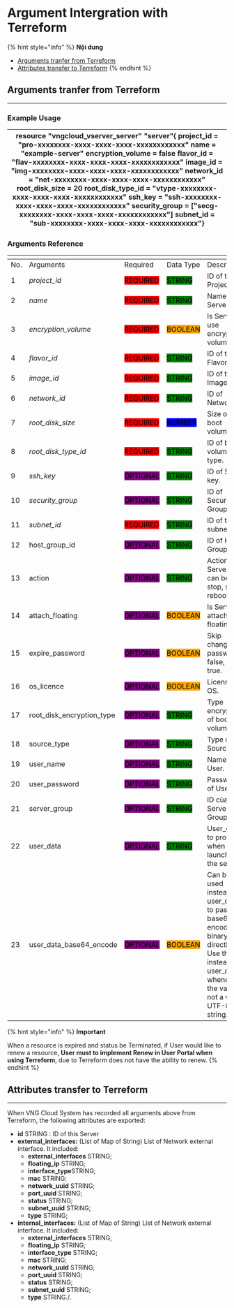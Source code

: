 # Argument Intergration with Terreform

{% hint style="info" %}
**Nội dung**

* [Arguments tranfer from Terreform](argument-intergration-with-terreform.md#argumentintergrationwithterreform-argumentstranferfromterreform)
* [Attributes transfer to Terreform](argument-intergration-with-terreform.md#argumentintergrationwithterreform-attributestransfertoterreform)
{% endhint %}

## **Arguments tranfer from Terreform** <a href="#argumentintergrationwithterreform-argumentstranferfromterreform" id="argumentintergrationwithterreform-argumentstranferfromterreform"></a>

***

### Example Usage <a href="#argumentintergrationwithterreform-exampleusage" id="argumentintergrationwithterreform-exampleusage"></a>

| resource "vngcloud\_vserver\_server" "server"{    project\_id = "pro-xxxxxxxx-xxxx-xxxx-xxxx-xxxxxxxxxxxx"    name = "example-server"    encryption\_volume = false    flavor\_id = "flav-xxxxxxxx-xxxx-xxxx-xxxx-xxxxxxxxxxxx"    image\_id = "img-xxxxxxxx-xxxx-xxxx-xxxx-xxxxxxxxxxxx"    network\_id = "net-xxxxxxxx-xxxx-xxxx-xxxx-xxxxxxxxxxxx"    root\_disk\_size = 20    root\_disk\_type\_id = "vtype-xxxxxxxx-xxxx-xxxx-xxxx-xxxxxxxxxxxx"    ssh\_key = "ssh-xxxxxxxx-xxxx-xxxx-xxxx-xxxxxxxxxxxx"    security\_group = \["secg-xxxxxxxx-xxxx-xxxx-xxxx-xxxxxxxxxxxx"]    subnet\_id = "sub-xxxxxxxx-xxxx-xxxx-xxxx-xxxxxxxxxxxx"} |
| ---------------------------------------------------------------------------------------------------------------------------------------------------------------------------------------------------------------------------------------------------------------------------------------------------------------------------------------------------------------------------------------------------------------------------------------------------------------------------------------------------------------------------------------------------------------------------------------------------------------------------------------------- |

### Arguments Reference <a href="#argumentintergrationwithterreform-argumentsreference" id="argumentintergrationwithterreform-argumentsreference"></a>

<table data-header-hidden data-full-width="true"><thead><tr><th width="74"></th><th width="175"></th><th width="118"></th><th width="117"></th><th width="131"></th><th></th></tr></thead><tbody><tr><td>No.</td><td>Arguments</td><td>Required</td><td>Data Type</td><td>Description</td><td>Example Data</td></tr><tr><td>1</td><td><em>project_id</em></td><td><mark style="background-color:red;">REQUIRED</mark></td><td><mark style="background-color:green;">STRING</mark></td><td>ID of the Project.</td><td>pro-462803f3-6858-466f-bf05-df2b33faa360</td></tr><tr><td>2</td><td><em>name</em></td><td><mark style="background-color:red;">REQUIRED</mark></td><td><mark style="background-color:green;">STRING</mark></td><td>Name of Server.</td><td>example-server-name</td></tr><tr><td>3</td><td><em>encryption_volume</em></td><td><mark style="background-color:red;">REQUIRED</mark></td><td><mark style="background-color:orange;">BOOLEAN</mark></td><td>Is Server use encryption volume?</td><td>False</td></tr><tr><td>4</td><td><em>flavor_id</em></td><td><mark style="background-color:red;">REQUIRED</mark></td><td><mark style="background-color:green;">STRING</mark></td><td>ID of the Flavor.</td><td>flav-e2028a81-cc75-47e4-8af1-9eef2f857f84</td></tr><tr><td>5</td><td><em>image_id</em></td><td><mark style="background-color:red;">REQUIRED</mark></td><td><mark style="background-color:green;">STRING</mark></td><td>ID of the Image.</td><td>img-b5bf635e-0456-4765-b493-31d5fcfc05aa</td></tr><tr><td>6</td><td><em>network_id</em></td><td><mark style="background-color:red;">REQUIRED</mark></td><td><mark style="background-color:green;">STRING</mark></td><td>ID of Network.</td><td>net-961d6867-b65a-40ac-879e-d84e4dc768e0</td></tr><tr><td>7</td><td><em>root_disk_size</em></td><td><mark style="background-color:red;">REQUIRED</mark></td><td><mark style="background-color:blue;">NUMBER</mark></td><td>Size of boot volume.</td><td>20</td></tr><tr><td>8</td><td><em>root_disk_type_id</em></td><td><mark style="background-color:red;">REQUIRED</mark></td><td><mark style="background-color:green;">STRING</mark></td><td>ID of boot volume type.</td><td>vtype-61c3fc5b-f4e9-45b4-8957-8aa7b6029018</td></tr><tr><td>9</td><td><em>ssh_key</em></td><td><mark style="background-color:purple;">OPTIONAL</mark></td><td><mark style="background-color:green;">STRING</mark></td><td>ID of SSH key.</td><td>ssh-7bd70c56-1f05-4989-a0f0-cc3496b62001</td></tr><tr><td>10</td><td><em>security_group</em></td><td><mark style="background-color:purple;">OPTIONAL</mark></td><td><mark style="background-color:green;">STRING</mark></td><td>ID of Security Group.</td><td>secg-3b12a078-b862-43b5-a56b-d7fc4429e535</td></tr><tr><td>11</td><td><em>subnet_id</em></td><td><mark style="background-color:red;">REQUIRED</mark></td><td><mark style="background-color:green;">STRING</mark></td><td>ID of the subnet.</td><td>sub-c1ebba8f-baa8-434c-beb7-2916199bb812</td></tr><tr><td>12</td><td>host_group_id</td><td><mark style="background-color:purple;">OPTIONAL</mark></td><td><mark style="background-color:green;">STRING</mark></td><td>ID of Host Group.</td><td>/</td></tr><tr><td>13</td><td>action</td><td><mark style="background-color:purple;">OPTIONAL</mark></td><td><mark style="background-color:green;">STRING</mark></td><td>Action with Server. It can be: stop, start; reboot.</td><td>start</td></tr><tr><td>14</td><td>attach_floating</td><td><mark style="background-color:purple;">OPTIONAL</mark></td><td><mark style="background-color:orange;">BOOLEAN</mark></td><td>Is Server attach a floating IP?</td><td>True</td></tr><tr><td>15</td><td>expire_password</td><td><mark style="background-color:purple;">OPTIONAL</mark></td><td><mark style="background-color:orange;">BOOLEAN</mark></td><td>Skip change password: false, else: true.</td><td>False</td></tr><tr><td>16</td><td>os_licence</td><td><mark style="background-color:purple;">OPTIONAL</mark></td><td><mark style="background-color:orange;">BOOLEAN</mark></td><td>License of OS.</td><td>True</td></tr><tr><td>17</td><td>root_disk_encryption_type</td><td><mark style="background-color:purple;">OPTIONAL</mark></td><td><mark style="background-color:green;">STRING</mark></td><td>Type encryption of boot volume.</td><td>/</td></tr><tr><td>18</td><td>source_type</td><td><mark style="background-color:purple;">OPTIONAL</mark></td><td><mark style="background-color:green;">STRING</mark></td><td>Type of Source.</td><td>/</td></tr><tr><td>19</td><td>user_name</td><td><mark style="background-color:purple;">OPTIONAL</mark></td><td><mark style="background-color:green;">STRING</mark></td><td>Name of User.</td><td>usernamestackops</td></tr><tr><td>20</td><td>user_password</td><td><mark style="background-color:purple;">OPTIONAL</mark></td><td><mark style="background-color:green;">STRING</mark></td><td>Password of User.</td><td>VngGCloud3030</td></tr><tr><td>21</td><td>server_group</td><td><mark style="background-color:purple;">OPTIONAL</mark></td><td><mark style="background-color:green;">STRING</mark></td><td>ID của Server Group.</td><td>/</td></tr><tr><td>22</td><td>user_data</td><td><mark style="background-color:purple;">OPTIONAL</mark></td><td><mark style="background-color:green;">STRING</mark></td><td>User_data to provide when launching the server.</td><td>${data.template_cloudinit_config.user_data.rendered}</td></tr><tr><td>23</td><td>user_data_base64_encode</td><td><mark style="background-color:purple;">OPTIONAL</mark></td><td><mark style="background-color:orange;">BOOLEAN</mark></td><td>Can be used instead of user_data to pass base64-encoded binary data directly. Use this instead of user_data whenever the value is not a valid UTF-8 string.</td><td>True</td></tr></tbody></table>



{% hint style="info" %}
**Important**

When a resource is expired and status be Terminated, if User would like to renew a resource, **User must to implement Renew in User Portal when using Terreform**, due to Terreform does not have the ability to renew.&#x20;
{% endhint %}

## Attributes transfer to Terreform <a href="#argumentintergrationwithterreform-attributestransfertoterreform" id="argumentintergrationwithterreform-attributestransfertoterreform"></a>

***

When VNG Cloud System has recorded all arguments above from Terreform, the following attributes are exported:&#x20;

* **id** STRING : ID of this Server
* **external\_interfaces:** (List of Map of String) List of Network external interface. It included:
  * **external\_interfaces** STRING;
  * **floating\_ip** STRING;
  * **interface\_type**STRING;
  * **mac** STRING;
  * **network\_uuid** STRING;
  * **port\_uuid** STRING;
  * **status** STRING;
  * **subnet\_uuid** STRING;
  * **type** STRING;
* **internal\_interfaces:** (List of Map of String) List of Network external interface. It included:&#x20;
  * **external\_interfaces** STRING;
  * **floating\_ip** STRING;
  * **interface\_type** STRING;
  * **mac** STRING;
  * **network\_uuid** STRING;
  * **port\_uuid** STRING;
  * **status** STRING;
  * **subnet\_uuid** STRING;
  * **type** STRING./.
